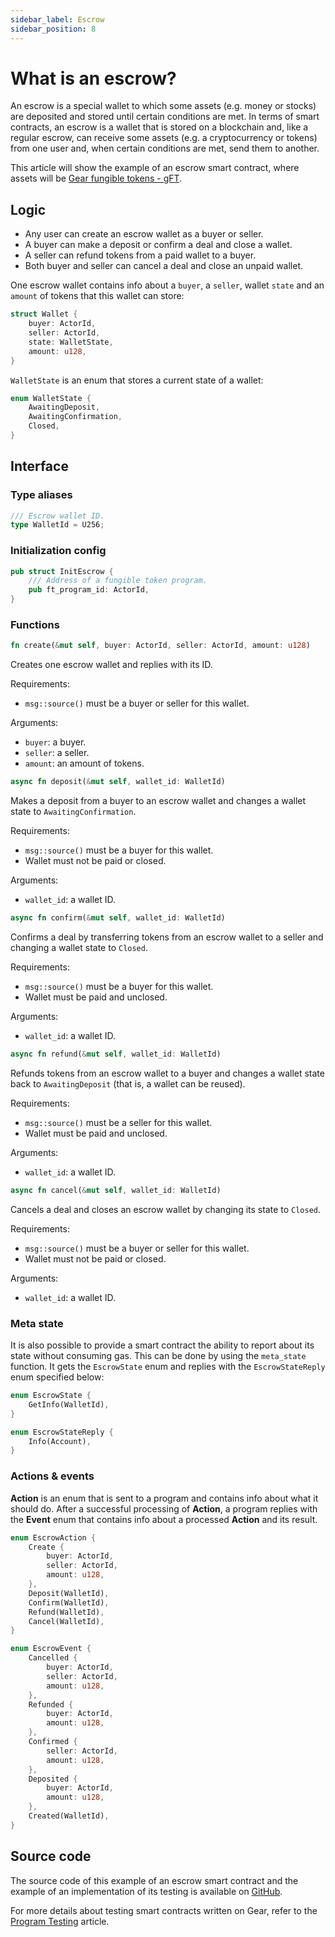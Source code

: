 ```yaml
---
sidebar_label: Escrow
sidebar_position: 8
---
```


# What is an escrow?
An escrow is a special wallet to which some assets (e.g. money or stocks) are deposited and stored until certain conditions are met. In terms of smart contracts, an escrow is a wallet that is stored on a blockchain and, like a regular escrow, can receive some assets (e.g. a cryptocurrency or tokens) from one user and, when certain conditions are met, send them to another.

This article will show the example of an escrow smart contract, where assets will be [Gear fungible tokens - gFT](/examples/gft-20).

## Logic
* Any user can create an escrow wallet as a buyer or seller.
* A buyer can make a deposit or confirm a deal and close a wallet.
* A seller can refund tokens from a paid wallet to a buyer.
* Both buyer and seller can cancel a deal and close an unpaid wallet.

One escrow wallet contains info about a `buyer`, a `seller`, wallet `state` and an `amount` of tokens that this wallet can store:
```rust
struct Wallet {
    buyer: ActorId,
    seller: ActorId,
    state: WalletState,
    amount: u128,
}
```

`WalletState` is an enum that stores a current state of a wallet:
```rust
enum WalletState {
    AwaitingDeposit,
    AwaitingConfirmation,
    Closed,
}
```

## Interface
### Type aliases
```rust
/// Escrow wallet ID.
type WalletId = U256;
```

### Initialization config
```rust
pub struct InitEscrow {
    /// Address of a fungible token program.
    pub ft_program_id: ActorId,
}
```

### Functions
```rust
fn create(&mut self, buyer: ActorId, seller: ActorId, amount: u128)
```
Creates one escrow wallet and replies with its ID.

Requirements:
* `msg::source()` must be a buyer or seller for this wallet.

Arguments:
* `buyer`: a buyer.
* `seller`: a seller.
* `amount`: an amount of tokens.

```rust
async fn deposit(&mut self, wallet_id: WalletId)
```
Makes a deposit from a buyer to an escrow wallet
and changes a wallet state to `AwaitingConfirmation`.

Requirements:
* `msg::source()` must be a buyer for this wallet.
* Wallet must not be paid or closed.

Arguments:
* `wallet_id`: a wallet ID.

```rust
async fn confirm(&mut self, wallet_id: WalletId)
```
Confirms a deal by transferring tokens from an escrow wallet
to a seller and changing a wallet state to `Closed`.

Requirements:
* `msg::source()` must be a buyer for this wallet.
* Wallet must be paid and unclosed.

Arguments:
* `wallet_id`: a wallet ID.

```rust
async fn refund(&mut self, wallet_id: WalletId)
```
Refunds tokens from an escrow wallet to a buyer
and changes a wallet state back to `AwaitingDeposit`
(that is, a wallet can be reused).

Requirements:
* `msg::source()` must be a seller for this wallet.
* Wallet must be paid and unclosed.

Arguments:
* `wallet_id`: a wallet ID.

```rust
async fn cancel(&mut self, wallet_id: WalletId)
```
Cancels a deal and closes an escrow wallet by changing its state to `Closed`.

Requirements:
* `msg::source()` must be a buyer or seller for this wallet.
* Wallet must not be paid or closed.

Arguments:
* `wallet_id`: a wallet ID.

### Meta state
It is also possible to provide a smart contract the ability to report about its state without consuming gas. This can be done by using the `meta_state` function. It gets the `EscrowState` enum and replies with the `EscrowStateReply` enum specified below:
```rust
enum EscrowState {
    GetInfo(WalletId),
}
```

```rust
enum EscrowStateReply {
    Info(Account),
}
```

### Actions & events
**Action** is an enum that is sent to a program and contains info about what it should do. After a successful processing of **Action**, a program replies with the **Event** enum that contains info about a processed **Action** and its result.

```rust
enum EscrowAction {
    Create {
        buyer: ActorId,
        seller: ActorId,
        amount: u128,
    },
    Deposit(WalletId),
    Confirm(WalletId),
    Refund(WalletId),
    Cancel(WalletId),
}
```

```rust
enum EscrowEvent {
    Cancelled {
        buyer: ActorId,
        seller: ActorId,
        amount: u128,
    },
    Refunded {
        buyer: ActorId,
        amount: u128,
    },
    Confirmed {
        seller: ActorId,
        amount: u128,
    },
    Deposited {
        buyer: ActorId,
        amount: u128,
    },
    Created(WalletId),
}
```

## Source code
The source code of this example of an escrow smart contract and the example of an implementation of its testing is available on [GitHub](https://github.com/gear-dapps/escrow).

For more details about testing smart contracts written on Gear, refer to the [Program Testing](/developing-contracts/testing) article.
